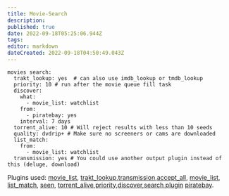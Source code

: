 ```yaml
---
title: Movie-Search
description: 
published: true
date: 2022-09-18T05:25:06.944Z
tags: 
editor: markdown
dateCreated: 2022-09-18T04:50:49.043Z
---
```




  
  ```
  movies search:
    trakt_lookup: yes  # can also use imdb_lookup or tmdb_lookup
    priority: 10 # run after the movie queue fill task
    discover:
      what:
        - movie_list: watchlist
      from:
        - piratebay: yes
      interval: 7 days
    torrent_alive: 10 # Will reject results with less than 10 seeds
    quality: dvdrip+ # Make sure no screeners or cams are downloaded
    list_match:
      from:
        - movie_list: watchlist
    transmission: yes # You could use another output plugin instead of this (deluge, download)
```
    
  Plugins used: [movie_list](/Plugins/List/movie_list),  [trakt_lookup](/Plugins/trakt_lookup),[transmission](/Plugins/transmission),[accept_all](/Plugins/accept_all), [movie_list](/Plugins/List/movie_list), [list_match](/Plugins/List/list_match), [seen](/Plugins/seen), [torrent_alive](/Plugins/torrent_alive),[priority](/Plugins/priority),[discover](/Plugins/discover),[search plugin](/Searches) [piratebay](/Searches/piratebay).